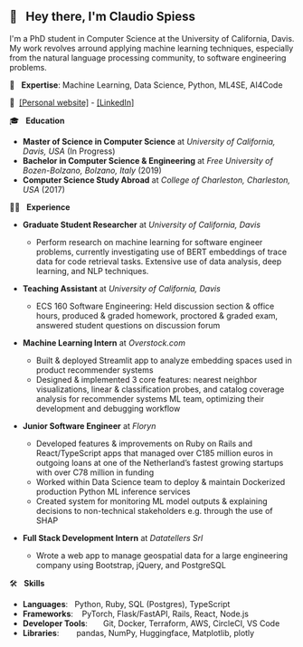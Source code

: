 ## 👋  &nbsp; Hey there, I'm Claudio Spiess

I'm a PhD student in Computer Science at the University of California, Davis. My work revolves arround applying machine learning techniques, especially from the natural language processing community, to software engineering problems.

:brain: &nbsp; **Expertise**: Machine Learning, Data Science, Python, ML4SE, AI4Code

:link:&nbsp;
[[Personal website]](https://claudio.ai) - 
[[LinkedIn]](https://linkedin.com/in/claudio-spiess)

:mortar_board: &nbsp; **Education**
* **Master of Science in Computer Science** at *University of California, Davis, USA* (In Progress)
* **Bachelor in Computer Science & Engineering** at *Free University of Bozen-Bolzano, Bolzano, Italy* (2019)
* **Computer Science Study Abroad** at *College of Charleston, Charleston, USA* (2017)

:man_technologist: &nbsp; **Experience**
* **Graduate Student Researcher** at *University of California, Davis*
  * Perform research on machine learning for software engineer problems, currently investigating use of
BERT embeddings of trace data for code retrieval tasks. Extensive use of data analysis, deep learning, and NLP
techniques.

* **Teaching Assistant** at *University of California, Davis*
  * ECS 160 Software Engineering: Held discussion section & office hours, produced & graded homework,
proctored & graded exam, answered student questions on discussion forum

* **Machine Learning Intern** at *Overstock.com*
  * Built & deployed Streamlit app to analyze embedding spaces used in product recommender systems
  * Designed & implemented 3 core features: nearest neighbor visualizations, linear & classification probes, and catalog
coverage analysis for recommender systems ML team, optimizing their development and debugging workflow

* **Junior Software Engineer** at *Floryn*
  * Developed features & improvements on Ruby on Rails and React/TypeScript apps that managed over C185 million euros in outgoing loans at one of the Netherland’s fastest growing startups with over C78 million in funding
  * Worked within Data Science team to deploy & maintain Dockerized production Python ML inference services
  * Created system for monitoring ML model outputs & explaining decisions to non-technical stakeholders e.g. through
the use of SHAP

* **Full Stack Development Intern** at *Datatellers Srl*
  * Wrote a web app to manage geospatial data for a large engineering company using Bootstrap, jQuery, and PostgreSQL

:hammer_and_wrench: &nbsp; **Skills**
- **Languages**: &nbsp;                          Python, Ruby, SQL (Postgres), TypeScript
- **Frameworks**: &nbsp;&nbsp;                   PyTorch, Flask/FastAPI, Rails, React, Node.js
- **Developer Tools**:  &nbsp;&nbsp;&nbsp;&nbsp;&nbsp;  Git, Docker, Terraform, AWS, CircleCI, VS Code
- **Libraries**:  &nbsp;&nbsp;&nbsp;&nbsp;          pandas, NumPy, Huggingface, Matplotlib, plotly
